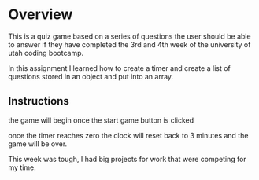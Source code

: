 # Overview
This is a quiz game based on a series of questions the user should be able to answer if they have completed the 3rd and 4th week of the university of utah coding bootcamp.

In this assignment I learned how to create a timer and create a list of questions stored in an object and put into an array.

## Instructions

the game will begin once the start game button is clicked

once the timer reaches zero the clock will reset back to 3 minutes and the game will be over.

This week was tough, I had big projects for work that were competing for my time. 